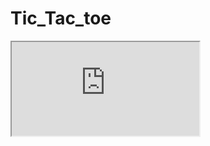 # Tic_Tac_toe
 <iframe src="https://pooaras.github.io/Tic_Tac_toe/" tittle="Tic Tac Toe"> </iframe>
